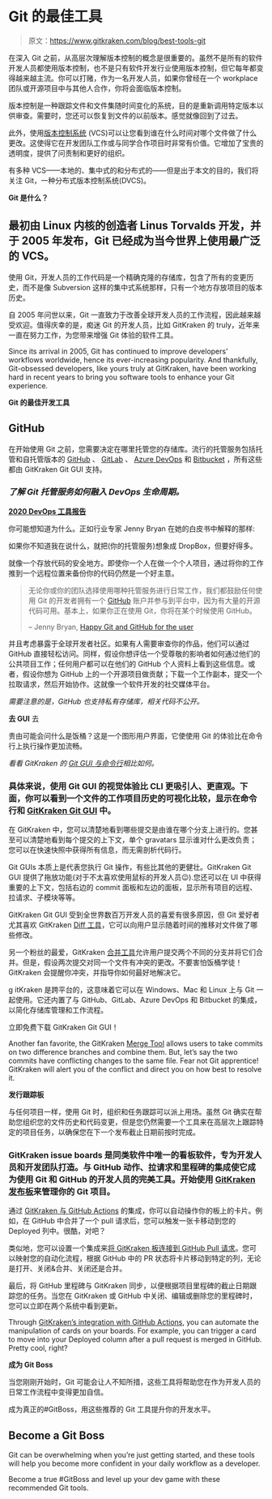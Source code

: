 # Git 的最佳工具

> 原文：<https://www.gitkraken.com/blog/best-tools-git>

在深入 Git 之前，从高层次理解版本控制的概念是很重要的。虽然不是所有的软件开发人员都使用版本控制，也不是只有软件开发行业使用版本控制，但它每年都变得越来越主流。你可以打赌，作为一名开发人员，如果你曾经在一个 workplace 团队或开源项目中与其他人合作，你将会面临版本控制。

版本控制是一种跟踪文件和文件集随时间变化的系统，目的是重新调用特定版本以供审查。需要时，您还可以恢复到文件的以前版本。感觉就像回到了过去。

此外，使用[版本控制系统](https://git-scm.com/book/en/v2/Getting-Started-About-Version-Control) (VCS)可以让您看到谁在什么时间对哪个文件做了什么更改。这使得它在开发团队工作或与同学合作项目时非常有价值。它增加了宝贵的透明度，提供了问责制和更好的组织。

有多种 VCS——本地的、集中式的和分布式的——但是出于本文的目的，我们将关注 Git，一种分布式版本控制系统(DVCS)。

**Git 是什么？**

## 最初由 Linux 内核的创造者 Linus Torvalds 开发，并于 2005 年发布，Git 已经成为当今世界上使用最广泛的 VCS。

使用 Git，开发人员的工作代码是一个精确克隆的存储库，包含了所有的变更历史，而不是像 Subversion 这样的集中式系统那样，只有一个地方存放项目的版本历史。

自 2005 年问世以来，Git 一直致力于改善全球开发人员的工作流程，因此越来越受欢迎。值得庆幸的是，痴迷 Git 的开发人员，比如 GitKraken 的 truly，近年来一直在努力工作，为您带来增强 Git 体验的软件工具。

Since its arrival in 2005, Git has continued to improve developers’ workflows worldwide, hence its ever-increasing popularity. And thankfully, Git-obsessed developers, like yours truly at GitKraken, have been working hard in recent years to bring you software tools to enhance your Git experience. 

**Git 的最佳开发工具**

## **GitHub**

在开始使用 Git 之前，您需要决定在哪里托管您的存储库。流行的托管服务包括托管和自托管版本的 [GitHub](https://www.gitkraken.com/github) 、 [GitLab](https://www.gitkraken.com/gitlab) 、 [Azure DevOps](https://www.gitkraken.com/azure-devops) 和 [Bitbucket](https://www.gitkraken.com/bitbucket) ，所有这些都由 GitKraken Git GUI 支持。

### ***了解 Git 托管服务如何融入 DevOps 生命周期。***

[**2020 DevOps 工具报告**](https://www.gitkraken.com/resources/devops-report-2020#hosting-services)

你可能想知道为什么。正如行业专家 Jenny Bryan 在她的白皮书中解释的那样:

如果你不知道我在说什么，就把(你的托管服务)想象成 DropBox，但要好得多。

就像一个存放代码的安全地方。即使你一个人在做一个个人项目，通过将你的工作推到一个远程位置来备份你的代码仍然是一个好主意。

> 无论你或你的团队选择使用哪种托管服务进行日常工作，我们都鼓励任何使用 Git 的开发者拥有一个 [GitHub](https://github.com/) 账户并参与到平台中，因为有大量的开源代码可用。基本上，如果你正在使用 Git，你将在某个时候使用 GitHub。
> 
> – Jenny Bryan, [Happy Git and GitHub for the user](https://happygitwithr.com/big-picture.html)

并且考虑暴露于全球开发者社区。如果有人需要审查你的作品，他们可以通过 GitHub 直接轻松访问。同样，假设你想评估一个受尊敬的影响者如何通过他们的公共项目工作；任何用户都可以在他们的 GitHub 个人资料上看到这些信息。或者，假设你想为 GitHub 上的一个开源项目做贡献；下载一个工作副本，提交一个拉取请求，然后开始协作。这就像一个软件开发的社交媒体平台。

*需要注意的是，GitHub 也支持私有存储库，相关代码不公开。*

**去 GUI** 去

贵由可能会问什么是饭桶？这是一个图形用户界面，它使使用 Git 的体验比在命令行上执行操作更加流畅。

*看看 GitKraken 的 [Git GUI 与命令行](/blog/git-gui-vs-cli)相比如何。*

### 具体来说，使用 Git GUI 的视觉体验比 CLI 更吸引人、更直观。下面，你可以看到一个文件的工作项目历史的可视化比较，显示在命令行和 [GitKraken Git GUI](https://www.gitkraken.com/git-client) 中。

在 GitKraken 中，您可以清楚地看到哪些提交是由谁在哪个分支上进行的。您甚至可以清楚地看到每个提交的上下文，单个 gravatars 显示谁对什么更改负责；您可以在快速快照中获得所有信息，而无需剖析代码行。

Git GUIs 本质上是代表您执行 Git 操作，有些比其他的更健壮。GitKraken Git GUI 提供了拖放功能(对于不太喜欢使用鼠标的开发人员😉).您还可以在 UI 中获得重要的上下文，包括右边的 commit 面板和左边的面板，显示所有项目的远程、拉请求、子模块等等。

GitKraken Git GUI 受到全世界数百万开发人员的喜爱有很多原因，但 Git 爱好者尤其喜欢 GitKraken [Diff 工具](https://support.gitkraken.com/working-with-commits/diff/)，它可以向用户显示随着时间的推移对文件做了哪些修改。

另一个粉丝的最爱，GitKraken [合并工具](https://support.gitkraken.com/working-with-repositories/branching-and-merging/#merge-conflict-editor)允许用户提交两个不同的分支并将它们合并。但是，假设两次提交对同一个文件有冲突的更改。不要害怕饭桶学徒！GitKraken 会提醒你冲突，并指导你如何最好地解决它。

g itKraken 是跨平台的，这意味着它可以在 Windows、Mac 和 Linux 上与 Git 一起使用。它还内置了与 GitHub、GitLab、Azure DevOps 和 Bitbucket 的集成，以简化存储库管理和工作流程。

立即免费下载 GitKraken Git GUI！

Another fan favorite, the GitKraken [Merge Tool](https://support.gitkraken.com/working-with-repositories/branching-and-merging/#merge-conflict-editor) allows users to take commits on two difference branches and combine them. But, let’s say the two commits have conflicting changes to the same file. Fear not Git apprentice! GitKraken will alert you of the conflict and direct you on how best to resolve it.

**发行跟踪板**

与任何项目一样，使用 Git 时，组织和任务跟踪可以派上用场。虽然 Git 确实在帮助您组织您的文件历史和代码变更，但是您仍然需要一个工具来在高层次上跟踪特定的项目任务，以确保您在下一个发布截止日期前按时完成。

### GitKraken issue boards 是同类软件中唯一的看板软件，专为开发人员和开发团队打造。与 GitHub 动作、拉请求和里程碑的集成使它成为使用 Git 和 GitHub 的开发人员的完美工具。开始使用 [GitKraken 发布板](https://www.gitkraken.com/glo)来管理你的 Git 项目。

通过 [GitKraken 与 GitHub Actions](/blog/gitkraken-glo-boards-support-github-actions) 的集成，你可以自动操作你的板上的卡片。例如，在 GitHub 中合并了一个 pull 请求后，您可以触发一张卡移动到您的 Deployed 列中。很酷，对吧？

类似地，您可以设置一个集成来[将 GitKraken 板连接到 GitHub Pull 请求](/blog/github-pull-request-integration-glo)。您可以映射您的自动化流程，根据 GitHub 中的 PR 状态将卡片移动到特定的列，无论是打开、关闭&合并、关闭还是合并。

最后，将 GitHub 里程碑与 GitKraken 同步，以便根据项目里程碑的截止日期跟踪您的任务。当您在 GitKraken 或 GitHub 中关闭、编辑或删除您的里程碑时，您可以立即在两个系统中看到更新。

Through [GitKraken’s integration with GitHub Actions](/blog/gitkraken-glo-boards-support-github-actions), you can automate the manipulation of cards on your boards. For example, you can trigger a card to move into your Deployed column after a pull request is merged in GitHub. Pretty cool, right? 

**成为 Git Boss**

当您刚刚开始时，Git 可能会让人不知所措，这些工具将帮助您在作为开发人员的日常工作流程中变得更加自信。

成为真正的#GitBoss，用这些推荐的 Git 工具提升你的开发水平。

## **Become a Git Boss**

Git can be overwhelming when you’re just getting started, and these tools will help you become more confident in your daily workflow as a developer.

Become a true #GitBoss and level up your dev game with these recommended Git tools.